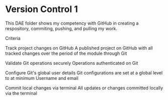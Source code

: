 # Version Control 1

This DAE folder shows my competency with GitHub in creating a respository, commiting, pushing, and pulling my work.


Criteria

Track project changes on GitHub
A published project on GitHub with all tracked changes over the period of the module through Git

Validate Git operations securely
Operations authenticated on Git

Configure Git's global user details
Git configurations are set at a global level to at minimum Username and email

Commit local changes via terminal
All updates or changes committed locally via the terminal